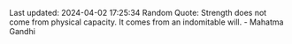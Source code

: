 Last updated: 2024-04-02 17:25:34
Random Quote: Strength does not come from physical capacity. It comes from an indomitable will. - Mahatma Gandhi